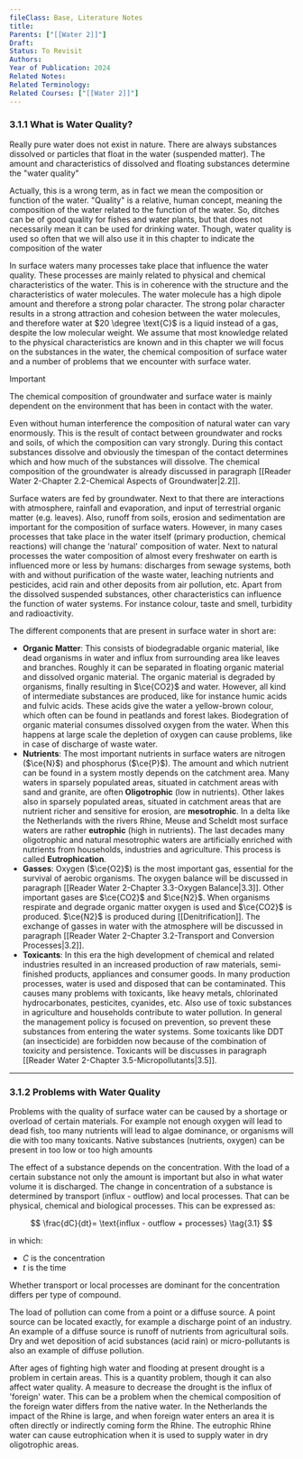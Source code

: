 ```yaml
---
fileClass: Base, Literature Notes
title: 
Parents: ["[[Water 2]]"]
Draft: 
Status: To Revisit
Authors: 
Year of Publication: 2024
Related Notes: 
Related Terminology: 
Related Courses: ["[[Water 2]]"]
---
```

### 3.1.1 What is Water Quality?
Really pure water does not exist in nature. There are always substances dissolved or particles that float in the water (suspended matter). The amount and characteristics of dissolved and floating substances determine the "water quality"

Actually, this is a wrong term, as in fact we mean the composition or function of the water. "Quality" is a relative, human concept, meaning the composition of the water related to the function of the water. So, ditches can be of good quality for fishes and water plants, but that does not necessarily mean it can be used for drinking water. Though, water quality is used so often that we will also use it in this chapter to indicate the composition of the water

In surface waters many processes take place that influence the water quality. These processes are mainly related to physical and chemical characteristics of the water. This is in coherence with the structure and the characteristics of water molecules. The water molecule has a high dipole amount and therefore a strong polar character. The strong polar character results in a strong attraction and cohesion between the water molecules, and therefore water at $20 \degree \text{C}$ is a liquid instead of a gas, despite the low molecular weight. We assume that most knowledge related to the physical characteristics are known and in this chapter we will focus on the substances in the water, the chemical composition of surface water and a number of problems that we encounter with surface water.

>[!Important]
>The chemical composition of groundwater and surface water is mainly dependent on the environment that has been in contact with the water.

Even without human interference the composition of natural water can vary enormously. This is the result of contact between groundwater and rocks and soils, of which the composition can vary strongly. During this contact substances dissolve and obviously the timespan of the contact determines which and how much of the substances will dissolve. The chemical composition of the groundwater is already discussed in paragraph [[Reader Water 2-Chapter 2.2-Chemical Aspects of Groundwater|2.2]]. 

Surface waters are fed by groundwater. Next to that there are interactions with atmosphere, rainfall and evaporation, and input of terrestrial organic matter (e.g. leaves). Also, runoff from soils, erosion and sedimentation are important for the composition of surface waters. However, in many cases processes that take place in the water itself (primary production, chemical reactions) will change the 'natural' composition of water. Next to natural processes the water composition of almost every freshwater on earth is influenced more or less by humans: discharges from sewage systems, both with and without purification of the waste water, leaching nutrients and pesticides, acid rain and other deposits from air pollution, etc. Apart from the dissolved suspended substances, other characteristics can influence the function of water systems. For instance colour, taste and smell, turbidity and radioactivity. 

The different components that are present in surface water in short are:
- **Organic Matter**: This consists of biodegradable organic material, like dead organisms in water and influx from surrounding area like leaves and branches. Roughly it can be separated in floating organic material and dissolved organic material. The organic material is degraded by organisms, finally resulting in $\ce{CO2}$ and water. However, all kind of intermediate substances are produced, like for instance humic acids and fulvic acids. These acids give the water a yellow-brown colour, which often can be found in peatlands and forest lakes. Biodegration of organic material consumes dissolved oxygen from the water. When this happens at large scale the depletion of oxygen can cause problems, like in case of discharge of waste water. 
- **Nutrients**: The most important nutrients in surface waters are nitrogen ($\ce{N}$) and phosphorus ($\ce{P}$). The amount and which nutrient can be found in a system mostly depends on the catchment area. Many waters in sparsely populated areas, situated in catchment areas with sand and granite, are often **Oligotrophic** (low in nutrients). Other lakes also in sparsely populated areas, situated in catchment areas that are nutrient richer and sensitive for erosion, are **mesotrophic**. In a delta like the Netherlands with the rivers Rhine, Meuse and Scheldt most surface waters are rather **eutrophic** (high in nutrients). The last decades many oligotrophic and natural mesotrophic waters are artificially enriched with nutrients from households, industries and agriculture. This process is called **Eutrophication**.
- **Gasses**: Oxygen ($\ce{O2}$) is the most important gas, essential for the survival of aerobic organisms. The oxygen balance will be discussed in paragraph [[Reader Water 2-Chapter 3.3-Oxygen Balance|3.3]]. Other important gases are $\ce{CO2}$ and $\ce{N2}$. When organisms respirate and degrade organic matter oxygen is used and $\ce{CO2}$ is produced. $\ce{N2}$ is produced during [[Denitrification]]. The exchange of gasses in water with the atmosphere will be discussed in paragraph [[Reader Water 2-Chapter 3.2-Transport and Conversion Processes|3.2]]. 
- **Toxicants**: In this era the high development of chemical and related industries resulted in an increased production of raw materials, semi-finished products, appliances and consumer goods. In many production processes, water is used and disposed that can be contaminated. This causes many problems with toxicants, like heavy metals, chlorinated hydrocarbonates, pesticites, cyanides, etc. Also use of toxic substances in agriculture and households contribute to water pollution. In general the management policy is focused on prevention, so prevent these substances from entering the water systems. Some toxicants like DDT (an insecticide) are forbidden now because of the combination of toxicity and persistence. Toxicants will be discusses in paragraph [[Reader Water 2-Chapter 3.5-Micropollutants|3.5]].

---
### 3.1.2 Problems with Water Quality
Problems with the quality of surface water can be caused by a shortage or overload of certain materials. For example not enough oxygen will lead to dead fish, too many nutrients will lead to algae dominance, or organisms will die with too many toxicants. Native substances (nutrients, oxygen) can be present in too low or too high amounts

The effect of a substance depends on the concentration. With the load of a certain substance not only the amount is important but also in what water volume it is discharged. The change in concentration of a substance is determined by transport (influx - outflow) and local processes. That can be physical, chemical and biological processes. This can be expressed as: 

$$
\frac{dC}{dt}= \text{influx - outflow + processes} \tag{3.1} 
$$

in which:
- $C$ is the concentration
- $t$ is the time

Whether transport or local processes are dominant for the concentration differs per type of compound. 

The load of pollution can come from a point or a diffuse source. A point source can be located exactly, for example a discharge point of an industry. An example of a diffuse source is runoff of nutrients from agricultural soils. Dry and wet deposition of acid substances (acid rain) or micro-pollutants is also an example of diffuse pollution. 

After ages of fighting high water and flooding at present drought is a problem in certain areas. This is a quantity problem, though it can also affect water quality. A measure to decrease the drought is the influx of 'foreign' water. This can be a problem when the chemical composition of the foreign water differs from the native water. In the Netherlands the impact of the Rhine is large, and when foreign water enters an area it is often directly or indirectly coming form the Rhine. The eutrophic Rhine water can cause eutrophication when it is used to supply water in dry oligotrophic areas. 